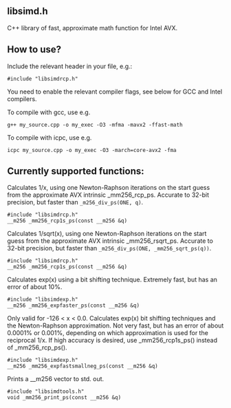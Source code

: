 libsimd.h
----------

C++ library of fast, approximate math function for Intel AVX.

How to use?
----------
Include the relevant header in your file, e.g.:

    #include "libsimdrcp.h"

You need to enable the relevant compiler flags, see below for GCC and Intel compilers.

To compile with gcc, use e.g.

    g++ my_source.cpp -o my_exec -O3 -mfma -mavx2 -ffast-math

To compile with icpc, use e.g.

    icpc my_source.cpp -o my_exec -O3 -march=core-avx2 -fma


Currently supported functions:
----------

Calculates 1/x, using one Newton-Raphson iterations on the start guess from the approximate AVX intrinsic _mm256_rcp_ps. Accurate to 32-bit precision, but faster than `_m256_div_ps(ONE, q)`.

    #include "libsimdrcp.h"
    __m256 _mm256_rcp1s_ps(const __m256 &q)

Calculates 1/sqrt(x), using one Newton-Raphson iterations on the start guess from the approximate AVX intrinsic _mm256_rsqrt_ps. Accurate to 32-bit precision, but faster than `_m256_div_ps(ONE, _mm256_sqrt_ps(q))`.

    #include "libsimdrcp.h"
    __m256 _mm256_rcp1s_ps(const __m256 &q)

Calculates exp(x) using a bit shifting technique. Extremely fast, but has an error of about 10%.

    #include "libsimdexp.h"
    __m256 _mm256_expfaster_ps(const __m256 &q)

Only valid for -126 < x < 0.0.  Calculates exp(x) bit shifting techniques and the Newton-Raphson approximation. Not very fast, but has an error of about 0.0001% or 0.001%, depending on which approximation is used for the reciprocal 1/x. If high accuracy is desired, use _mm256_rcp1s_ps() instead of _mm256_rcp_ps().

    #include "libsimdexp.h"
    __m256 _mm256_expfastsmallneg_ps(const __m256 &q)

Prints a __m256 vector to std. out.

    #include "libsimdtools.h"
    void _mm256_print_ps(const __m256 &q)
